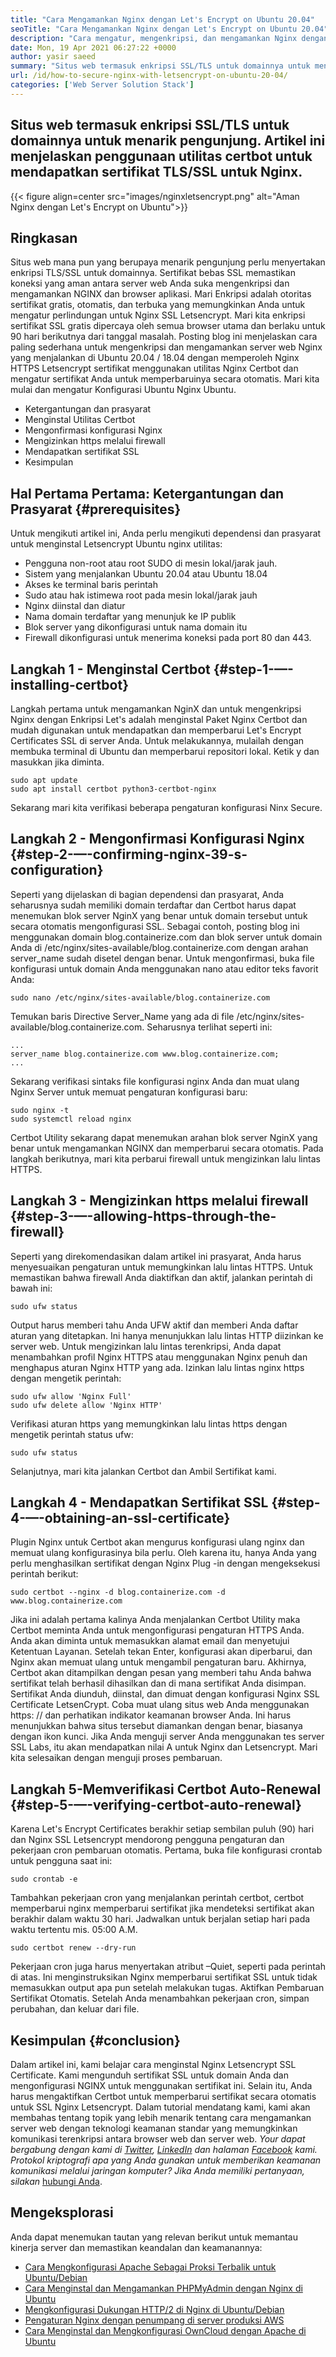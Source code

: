 ```yaml
---
title: "Cara Mengamankan Nginx dengan Let's Encrypt on Ubuntu 20.04" 
seoTitle: "Cara Mengamankan Nginx dengan Let's Encrypt on Ubuntu 20.04" 
description: "Cara mengatur, mengenkripsi, dan mengamankan Nginx dengan Let's Encrypt di Ubuntu. Mari kita enkripsi klien untuk menghasilkan sertifikat untuk secara otomatis mengonfigurasi Nginx." 
date: Mon, 19 Apr 2021 06:27:22 +0000
author: yasir saeed
summary: "Situs web termasuk enkripsi SSL/TLS untuk domainnya untuk menarik pengunjung. Artikel ini menjelaskan penggunaan utilitas certbot untuk mendapatkan sertifikat TLS/SSL untuk Nginx." 
url: /id/how-to-secure-nginx-with-letsencrypt-on-ubuntu-20-04/
categories: ['Web Server Solution Stack']
---
```


## Situs web termasuk enkripsi SSL/TLS untuk domainnya untuk menarik pengunjung. Artikel ini menjelaskan penggunaan utilitas certbot untuk mendapatkan sertifikat TLS/SSL untuk Nginx.

{{< figure align=center src="images/nginxletsencrypt.png" alt="Aman Nginx dengan Let's Encrypt on Ubuntu">}}


##  **Ringkasan**  
Situs web mana pun yang berupaya menarik pengunjung perlu menyertakan enkripsi TLS/SSL untuk domainnya. Sertifikat bebas SSL memastikan koneksi yang aman antara server web Anda suka mengenkripsi dan mengamankan NGINX dan browser aplikasi. Mari Enkripsi adalah otoritas sertifikat gratis, otomatis, dan terbuka yang memungkinkan Anda untuk mengatur perlindungan untuk Nginx SSL Letsencrypt. Mari kita enkripsi sertifikat SSL gratis dipercaya oleh semua browser utama dan berlaku untuk 90 hari berikutnya dari tanggal masalah.
Posting blog ini menjelaskan cara paling sederhana untuk mengenkripsi dan mengamankan server web Nginx yang menjalankan di Ubuntu 20.04 / 18.04 dengan memperoleh Nginx HTTPS Letsencrypt sertifikat menggunakan utilitas Nginx Certbot dan mengatur sertifikat Anda untuk memperbaruinya secara otomatis. Mari kita mulai dan mengatur Konfigurasi Ubuntu Nginx Ubuntu.
  * Ketergantungan dan prasyarat
  * Menginstal Utilitas Certbot
  * Mengonfirmasi konfigurasi Nginx
  * Mengizinkan https melalui firewall
  * Mendapatkan sertifikat SSL
  * Kesimpulan

## Hal Pertama Pertama: Ketergantungan dan Prasyarat {#prerequisites}

Untuk mengikuti artikel ini, Anda perlu mengikuti dependensi dan prasyarat untuk menginstal Letsencrypt Ubuntu nginx utilitas:
  * Pengguna non-root atau root SUDO di mesin lokal/jarak jauh.
  * Sistem yang menjalankan Ubuntu 20.04 atau Ubuntu 18.04
  * Akses ke terminal baris perintah
  * Sudo atau hak istimewa root pada mesin lokal/jarak jauh
  * Nginx diinstal dan diatur
  * Nama domain terdaftar yang menunjuk ke IP publik
  * Blok server yang dikonfigurasi untuk nama domain itu
  * Firewall dikonfigurasi untuk menerima koneksi pada port 80 dan 443.

## Langkah 1 - Menginstal Certbot {#step-1-—-installing-certbot}

Langkah pertama untuk mengamankan NginX dan untuk mengenkripsi Nginx dengan Enkripsi Let's adalah menginstal Paket Nginx Certbot dan mudah digunakan untuk mendapatkan dan memperbarui Let's Encrypt Certificates SSL di server Anda. Untuk melakukannya, mulailah dengan membuka terminal di Ubuntu dan memperbarui repositori lokal. Ketik y dan masukkan jika diminta.
```
sudo apt update
sudo apt install certbot python3-certbot-nginx

```
Sekarang mari kita verifikasi beberapa pengaturan konfigurasi Ninx Secure.

## Langkah 2 - Mengonfirmasi Konfigurasi Nginx {#step-2-—-confirming-nginx-39-s-configuration}

Seperti yang dijelaskan di bagian dependensi dan prasyarat, Anda seharusnya sudah memiliki domain terdaftar dan Certbot harus dapat menemukan blok server NginX yang benar untuk domain tersebut untuk secara otomatis mengonfigurasi SSL. Sebagai contoh, posting blog ini menggunakan domain blog.containerize.com dan blok server untuk domain Anda di /etc/nginx/sites-available/blog.containerize.com dengan arahan server_name sudah disetel dengan benar.
Untuk mengonfirmasi, buka file konfigurasi untuk domain Anda menggunakan nano atau editor teks favorit Anda:
```
sudo nano /etc/nginx/sites-available/blog.containerize.com

```
Temukan baris Directive Server_Name yang ada di file /etc/nginx/sites-available/blog.containerize.com. Seharusnya terlihat seperti ini:
```
...
server_name blog.containerize.com www.blog.containerize.com;
...
```
Sekarang verifikasi sintaks file konfigurasi nginx Anda dan muat ulang Nginx Server untuk memuat pengaturan konfigurasi baru:
```
sudo nginx -t
sudo systemctl reload nginx

```
Certbot Utility sekarang dapat menemukan arahan blok server NginX yang benar untuk mengamankan NGINX dan memperbarui secara otomatis. Pada langkah berikutnya, mari kita perbarui firewall untuk mengizinkan lalu lintas HTTPS.

## Langkah 3 - Mengizinkan https melalui firewall {#step-3-—-allowing-https-through-the-firewall}

Seperti yang direkomendasikan dalam artikel ini prasyarat, Anda harus menyesuaikan pengaturan untuk memungkinkan lalu lintas HTTPS. Untuk memastikan bahwa firewall Anda diaktifkan dan aktif, jalankan perintah di bawah ini:
```
sudo ufw status

```
Output harus memberi tahu Anda UFW aktif dan memberi Anda daftar aturan yang ditetapkan. Ini hanya menunjukkan lalu lintas HTTP diizinkan ke server web. Untuk mengizinkan lalu lintas terenkripsi, Anda dapat menambahkan profil Nginx HTTPS atau menggunakan Nginx penuh dan menghapus aturan Nginx HTTP yang ada. Izinkan lalu lintas nginx https dengan mengetik perintah:
```
sudo ufw allow 'Nginx Full'
sudo ufw delete allow 'Nginx HTTP'

```
Verifikasi aturan https yang memungkinkan lalu lintas https dengan mengetik perintah status ufw:
```
sudo ufw status

```
Selanjutnya, mari kita jalankan Certbot dan Ambil Sertifikat kami.

## Langkah 4 - Mendapatkan Sertifikat SSL {#step-4-—-obtaining-an-ssl-certificate}

Plugin Nginx untuk Certbot akan mengurus konfigurasi ulang nginx dan memuat ulang konfigurasinya bila perlu. Oleh karena itu, hanya Anda yang perlu menghasilkan sertifikat dengan Nginx Plug -in dengan mengeksekusi perintah berikut:
```
sudo certbot --nginx -d blog.containerize.com -d www.blog.containerize.com

```
Jika ini adalah pertama kalinya Anda menjalankan Certbot Utility maka Certbot meminta Anda untuk mengonfigurasi pengaturan HTTPS Anda. Anda akan diminta untuk memasukkan alamat email dan menyetujui Ketentuan Layanan. Setelah tekan Enter, konfigurasi akan diperbarui, dan Nginx akan memuat ulang untuk mengambil pengaturan baru. Akhirnya, Certbot akan ditampilkan dengan pesan yang memberi tahu Anda bahwa sertifikat telah berhasil dihasilkan dan di mana sertifikat Anda disimpan.
Sertifikat Anda diunduh, diinstal, dan dimuat dengan konfigurasi Nginx SSL Certificate LetsenCrypt. Coba muat ulang situs web Anda menggunakan https: // dan perhatikan indikator keamanan browser Anda. Ini harus menunjukkan bahwa situs tersebut diamankan dengan benar, biasanya dengan ikon kunci. Jika Anda menguji server Anda menggunakan tes server SSL Labs, itu akan mendapatkan nilai A untuk Nginx dan Letsencrypt.
Mari kita selesaikan dengan menguji proses pembaruan.

## Langkah 5-Memverifikasi Certbot Auto-Renewal {#step-5-—-verifying-certbot-auto-renewal}

Karena Let's Encrypt Certificates berakhir setiap sembilan puluh (90) hari dan Nginx SSL Letsencrypt mendorong pengguna pengaturan dan pekerjaan cron pembaruan otomatis. Pertama, buka file konfigurasi crontab untuk pengguna saat ini:
```
sudo crontab -e
```
Tambahkan pekerjaan cron yang menjalankan perintah certbot, certbot memperbarui nginx memperbarui sertifikat jika mendeteksi sertifikat akan berakhir dalam waktu 30 hari. Jadwalkan untuk berjalan setiap hari pada waktu tertentu mis. 05:00 A.M.
```
sudo certbot renew --dry-run

```
Pekerjaan cron juga harus menyertakan atribut –Quiet, seperti pada perintah di atas. Ini menginstruksikan Nginx memperbarui sertifikat SSL untuk tidak memasukkan output apa pun setelah melakukan tugas. Aktifkan Pembaruan Sertifikat Otomatis. Setelah Anda menambahkan pekerjaan cron, simpan perubahan, dan keluar dari file.

## Kesimpulan {#conclusion}

Dalam artikel ini, kami belajar cara menginstal Nginx Letsencrypt SSL Certificate. Kami mengunduh sertifikat SSL untuk domain Anda dan mengonfigurasi NGINX untuk menggunakan sertifikat ini. Selain itu, Anda harus mengaktifkan Certbot untuk memperbarui sertifikat secara otomatis untuk SSL Nginx Letsencrypt. Dalam tutorial mendatang kami, kami akan membahas tentang topik yang lebih menarik tentang cara mengamankan server web dengan teknologi keamanan standar yang memungkinkan komunikasi terenkripsi antara browser web dan server web.
_Your dapat bergabung dengan kami di [Twitter][1], [LinkedIn][2] dan halaman [Facebook][3] kami. Protokol kriptografi apa yang Anda gunakan untuk memberikan keamanan komunikasi melalui jaringan komputer? Jika Anda memiliki pertanyaan, silakan_ [hubungi Anda][4].

## Mengeksplorasi
Anda dapat menemukan tautan yang relevan berikut untuk memantau kinerja server dan memastikan keandalan dan keamanannya:
  * [Cara Mengkonfigurasi Apache Sebagai Proksi Terbalik untuk Ubuntu/Debian][5]
  * [Cara Menginstal dan Mengamankan PHPMyAdmin dengan Nginx di Ubuntu][6]
  * [Mengkonfigurasi Dukungan HTTP/2 di Nginx di Ubuntu/Debian][7]
  * [Pengaturan Nginx dengan penumpang di server produksi AWS][8]
  * [Cara Menginstal dan Mengkonfigurasi OwnCloud dengan Apache di Ubuntu][9]



 [1]: https://twitter.com/containerize_co
 [2]: https://www.linkedin.com/company/containerize/
 [3]: http://facebook.com/containerize
 [4]: mailto:yasir.saeed@aspose.com
 [5]: https://blog.containerize.com/web-server-solution-stack/how-to-configure-apache-as-a-reverse-proxy-for-ubuntudebian/
 [6]: https://blog.containerize.com/web-server-solution-stack/how-to-install-and-secure-phpmyadmin-with-nginx-on-ubuntu/
 [7]: https://blog.containerize.com/web-server-solution-stack/how-to-configure-http2-support-in-nginx-on-ubuntudebian/
 [8]: https://blog.containerize.com/web-server-solution-stack/how-to-setup-nginx-with-passenger-on-aws-production-server/
 [9]: https://blog.containerize.com/backup-and-sync-software/how-to-install-and-configure-owncloud-with-apache-on-ubuntu/
